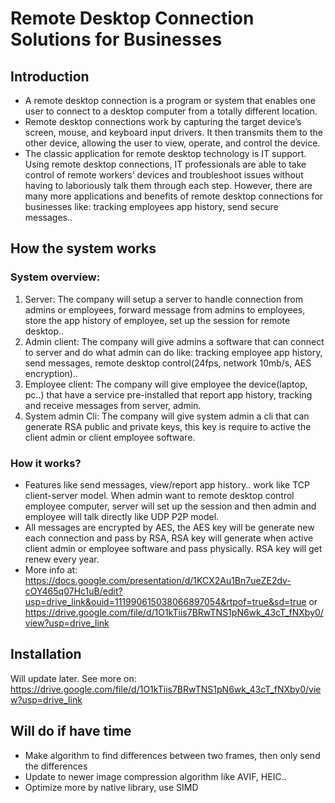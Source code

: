 # Remote Desktop Connection Solutions for Businesses

## Introduction

* A remote desktop connection is a program or system that enables one user to connect to a desktop computer from a totally different location.
* Remote desktop connections work by capturing the target device’s screen, mouse, and keyboard input drivers. It then transmits them to the other device, allowing the user to view, operate, and control the device.
* The classic application for remote desktop technology is IT support. Using remote desktop connections, IT professionals are able to take control of remote workers’ devices and troubleshoot issues without having to laboriously talk them through each step. However, there are many more applications and benefits of remote desktop connections for businesses like: tracking employees app history, send secure messages..

## How the system works

### System overview:

1. Server: The company will setup a server to handle connection from admins or employees, forward message from admins to employees, store the app history of employee, set up the session for remote desktop..
2. Admin client: The company will give admins a software that can connect to server and do what admin can do like: tracking employee app history, send messages, remote desktop control(24fps, network 10mb/s, AES encryption)..
3. Employee client: The company will give employee the device(laptop, pc..) that have a service pre-installed that report app history, tracking and receive messages from server, admin.
4. System admin Cli: The company will give system admin a cli that can generate RSA public and private keys, this key is require to active the client admin or client employee software.

### How it works?

* Features like send messages, view/report app history.. work like TCP client-server model. When admin want to remote desktop control employee computer, server will set up the session and then admin and employee will talk directly like UDP P2P model.
* All messages are encrypted by AES, the AES key will be generate new each connection and pass by RSA, RSA key will generate when active client admin or employee software and pass physically. RSA key will get renew every year.
* More info at: https://docs.google.com/presentation/d/1KCX2Au1Bn7ueZE2dv-cOY465q07Hc1uB/edit?usp=drive_link&ouid=111990615038066897054&rtpof=true&sd=true or https://drive.google.com/file/d/1O1kTiis7BRwTNS1pN6wk_43cT_fNXby0/view?usp=drive_link

## Installation

Will update later. See more on: https://drive.google.com/file/d/1O1kTiis7BRwTNS1pN6wk_43cT_fNXby0/view?usp=drive_link

## Will do if have time

* Make algorithm to find differences between two frames, then only send the differences
* Update to newer image compression algorithm like AVIF, HEIC..
* Optimize more by native library, use SIMD







